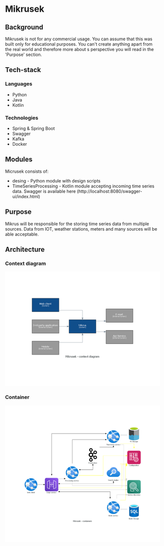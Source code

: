 # Mikrusek

## Background

Mikrusek is not for any commercial usage.
You can assume that this was built only for educational purposes.
You can't create anything apart from the real world and therefore more about s perspective you will read in the 'Purpose' section.

## Tech-stack

### Languages 

- Python
- Java
- Kotlin

### Technologies

- Spring & Spring Boot
- Swagger
- Kafka
- Docker

## Modules 

Micrusek consists of: 

- desing - Python module with design scripts
- TimeSeriesProcessing - Kotlin module accepting incoming time series data. Swagger is available here (http://localhost:8080/swagger-ui/index.html)

## Purpose

Mikrus will be responsible for the storing time series data from multiple sources. Data from IOT, weather stations, meters and many sources will be able acceptable.   

## Architecture

### Context diagram

![Main Context!](design/assets/context.png "Context")

### Container

![Container!](design/assets/container.png "Container")



